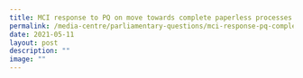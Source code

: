 ```yaml
---
title: MCI response to PQ on move towards complete paperless processes & transactions
permalink: /media-centre/parliamentary-questions/mci-response-pq-complete-paperless-processes-transactions/
date: 2021-05-11
layout: post
description: ""
image: ""
---
```

